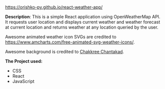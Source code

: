 https://orishko-py.github.io/react-weather-app/

**Description**:
This is a simple React application using OpenWeatherMap API. It requests user location and displays current weather and weather forecast at current location and returns weather at any location queried by the user. 

Awesome animated weather icon SVGs are credited to https://www.amcharts.com/free-animated-svg-weather-icons/.

Awesome background is credited to [Chakkree Chantakad](https://pixabay.com/users/chakkree_chantakad-15107399/).

**The Project used:**

- CSS
- React
- JavaScript
